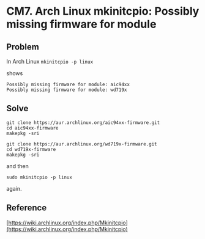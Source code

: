 # CM7.  Arch Linux mkinitcpio: Possibly missing firmware for module

## Problem

In Arch Linux `mkinitcpio -p linux`

shows

```text
Possibly missing firmware for module: aic94xx
Possibly missing firmware for module: wd719x
```

## Solve

```text
git clone https://aur.archlinux.org/aic94xx-firmware.git
cd aic94xx-firmware
makepkg -sri
```

```text
git clone https://aur.archlinux.org/wd719x-firmware.git
cd wd719x-firmware
makepkg -sri
```

and then

```text
sudo mkinitcpio -p linux
```

 again.

## Reference

[https://wiki.archlinux.org/index.php/Mkinitcpio](https://wiki.archlinux.org/index.php/Mkinitcpio)
